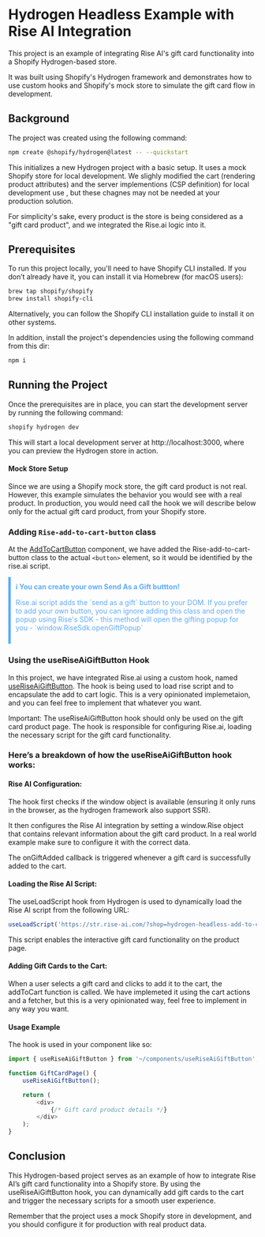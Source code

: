 # Hydrogen Headless Example with Rise AI Integration

This project is an example of integrating Rise AI's gift card functionality into a Shopify Hydrogen-based store. 

It was built using Shopify's Hydrogen framework and demonstrates how to use custom hooks and Shopify's mock store to simulate the gift card flow in development.

## Background
The project was created using the following command:

```bash
npm create @shopify/hydrogen@latest -- --quickstart
```

This initializes a new Hydrogen project with a basic setup. It uses a mock Shopify store for local development. 
We slighly modified the cart (rendering product attributes) and the server implementions (CSP definition) for local development use , but these chagnes may not be needed at your production solution.

For simplicity's sake, every product is the store is being considered as a "gift card product", and we integrated the Rise.ai logic into it.

## Prerequisites
To run this project locally, you'll need to have Shopify CLI installed. If you don’t already have it, you can install it via Homebrew (for macOS users):

```bash
brew tap shopify/shopify
brew install shopify-cli
```
Alternatively, you can follow the Shopify CLI installation guide to install it on other systems.

In addition, install the project's dependencies using the following command from this dir:
```bash
npm i
```

## Running the Project
Once the prerequisites are in place, you can start the development server by running the following command:

```bash
shopify hydrogen dev
```
This will start a local development server at http://localhost:3000, where you can preview the Hydrogen store in action.

#### Mock Store Setup
Since we are using a Shopify mock store, the gift card product is not real. However, this example simulates the behavior you would see with a real product. In production, you would need call the hook we will describe below only for the actual gift card product, from your Shopify store.

### Adding `Rise-add-to-cart-button` class
At the [AddToCartButton](./app/components/AddToCartButton.jsx#L36) component, we have added the Rise-add-to-cart-button class to the actual `<button>` element, so it would be identified by the rise.ai script.

<div style="color: #5eacff; border-left: 5px solid #5eacff; padding: 10px; margin-bottom: 20px;">
  <strong>ℹ️ You can create your own Send As a Gift buttton!</strong>
  <p>Rise.ai script adds the `send as a gift` button to your DOM. If you prefer to add your own button, you can ignore adding this class and open the popup using Rise's SDK - this method will open the gifting popup for you - `window.RiseSdk.openGiftPopup` </p>
</div>

### Using the useRiseAiGiftButton Hook
In this project, we have integrated Rise.ai using a custom hook, named [useRiseAiGiftButton](./app/components/RiseAiGiftButton.jsx). The hook is being used to load rise script and to encapsulate the add to cart logic. This is a very opinionated implemetaion, and you can feel free to implement that whatever you want.

Important: The useRiseAiGiftButton hook should only be used on the gift card product page. The hook is responsible for configuring Rise.ai, loading the necessary script for the gift card functionality.

### Here’s a breakdown of how the useRiseAiGiftButton hook works:

#### Rise AI Configuration:

The hook first checks if the window object is available (ensuring it only runs in the browser, as the hydrogen framework also support SSR).

It then configures the Rise AI integration by setting a window.Rise object that contains relevant information about the gift card product. In a real world example make sure to configure it with the correct data.

The onGiftAdded callback is triggered whenever a gift card is successfully added to the cart.

#### Loading the Rise AI Script:
The useLoadScript hook from Hydrogen is used to dynamically load the Rise AI script from the following URL:
```javascript
useLoadScript('https://str.rise-ai.com/?shop=hydrogen-headless-add-to-cart.myshopify.com');
```
This script enables the interactive gift card functionality on the product page.

#### Adding Gift Cards to the Cart:

When a user selects a gift card and clicks to add it to the cart, the addToCart function is called. We have implemeted it using the cart actions and a fetcher, but this is a very opinionated way, feel free to implement in any way you want.

#### Usage Example
The hook is used in your component like so:

```javascript
import { useRiseAiGiftButton } from '~/components/useRiseAiGiftButton';

function GiftCardPage() {
    useRiseAiGiftButton();

    return (
        <div>
            {/* Gift card product details */}
        </div>
    );
}
```

## Conclusion
This Hydrogen-based project serves as an example of how to integrate Rise AI’s gift card functionality into a Shopify store. By using the useRiseAiGiftButton hook, you can dynamically add gift cards to the cart and trigger the necessary scripts for a smooth user experience. 

Remember that the project uses a mock Shopify store in development, and you should configure it for production with real product data.

